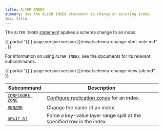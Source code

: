 ```yaml
---
title: ALTER INDEX
summary: Use the ALTER INDEX statement to change an existing index.
toc: false
---
```


The `ALTER INDEX` [statement](sql-statements.html) applies a schema change to an index.

{{ partial "{{ { page.version.version }}/misc/schema-change-stmt-note.md" . }}

For information on using `ALTER INDEX`, see the documents for its relevant subcommands.

{{ partial "{{ { page.version.version }}/misc/schema-change-view-job.md" . }}

Subcommand | Description
-----------|------------
[`CONFIGURE ZONE`](configure-zone.html) | [Configure replication zones](configure-replication-zones.html) for an index.
[`RENAME`](rename-index.html) | Change the name of an index.
[`SPLIT AT`](split-at.html) | Force a key-value layer range split at the specified row in the index.
